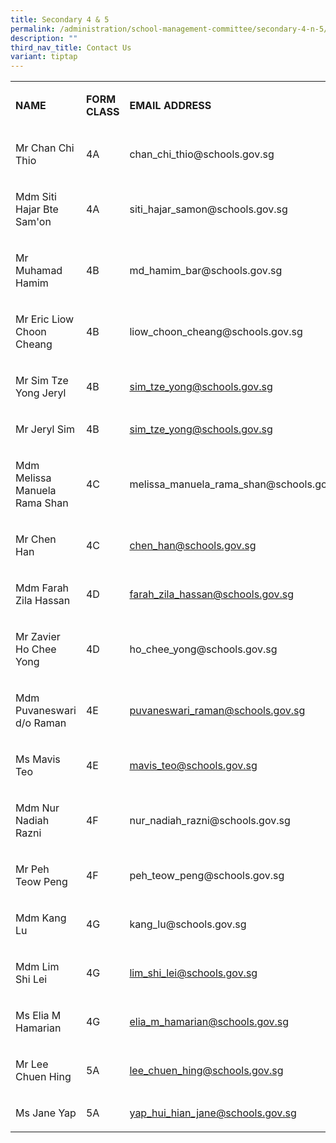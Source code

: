 ```yaml
---
title: Secondary 4 & 5
permalink: /administration/school-management-committee/secondary-4-n-5/
description: ""
third_nav_title: Contact Us
variant: tiptap
---
```

<table style="minWidth: 75px">
<colgroup>
<col>
<col>
<col>
</colgroup>
<tbody>
<tr>
<td rowspan="1" colspan="1">
<p><strong>NAME</strong>
</p>
</td>
<td rowspan="1" colspan="1">
<p><strong>FORM CLASS</strong>
</p>
</td>
<td rowspan="1" colspan="1">
<p><strong>EMAIL ADDRESS</strong>
</p>
</td>
</tr>
<tr>
<td rowspan="1" colspan="1">
<p>Mr Chan Chi Thio</p>
</td>
<td rowspan="1" colspan="1">
<p>4A</p>
</td>
<td rowspan="1" colspan="1">
<p><a rel="noopener noreferrer nofollow" target="_blank">chan_chi_thio@schools.gov.sg</a>
</p>
</td>
</tr>
<tr>
<td rowspan="1" colspan="1">
<p>Mdm Siti Hajar Bte Sam'on</p>
</td>
<td rowspan="1" colspan="1">
<p>4A</p>
</td>
<td rowspan="1" colspan="1">
<p><a rel="noopener noreferrer nofollow" target="_blank">siti_hajar_samon@schools.gov.sg</a>
</p>
</td>
</tr>
<tr>
<td rowspan="1" colspan="1">
<p>Mr Muhamad Hamim</p>
</td>
<td rowspan="1" colspan="1">
<p>4B</p>
</td>
<td rowspan="1" colspan="1">
<p><a rel="noopener noreferrer nofollow" target="_blank">md_hamim_bar@schools.gov.sg</a>
</p>
</td>
</tr>
<tr>
<td rowspan="1" colspan="1">
<p>Mr Eric Liow Choon Cheang</p>
</td>
<td rowspan="1" colspan="1">
<p>4B</p>
</td>
<td rowspan="1" colspan="1">
<p><a rel="noopener noreferrer nofollow" target="_blank">liow_choon_cheang@schools.gov.sg</a>
</p>
</td>
</tr>
<tr>
<td rowspan="1" colspan="1">
<p>Mr Sim Tze Yong Jeryl</p>
</td>
<td rowspan="1" colspan="1">
<p>4B</p>
</td>
<td rowspan="1" colspan="1">
<p><a href="mailto:sim_tze_yong@schools.gov.sg" rel="noopener noreferrer nofollow" target="_blank">sim_tze_yong@schools.gov.sg</a>
</p>
</td>
</tr>
<tr>
<td rowspan="1" colspan="1">
<p>Mr Jeryl Sim</p>
</td>
<td rowspan="1" colspan="1">
<p>4B</p>
</td>
<td rowspan="1" colspan="1">
<p><a href="mailto:sim_tze_yong@schools.gov.sg" rel="noopener noreferrer nofollow" target="_blank">sim_tze_yong@schools.gov.sg</a>
</p>
</td>
</tr>
<tr>
<td rowspan="1" colspan="1">
<p>Mdm Melissa Manuela Rama Shan</p>
</td>
<td rowspan="1" colspan="1">
<p>4C</p>
</td>
<td rowspan="1" colspan="1">
<p><a rel="noopener noreferrer nofollow" target="_blank">melissa_manuela_rama_shan@schools.gov.sg</a>
</p>
</td>
</tr>
<tr>
<td rowspan="1" colspan="1">
<p>Mr Chen Han</p>
</td>
<td rowspan="1" colspan="1">
<p>4C</p>
</td>
<td rowspan="1" colspan="1">
<p><a href="mailto:chen_han@schools.gov.sg" rel="noopener noreferrer nofollow" target="_blank">chen_han@schools.gov.sg</a>
</p>
</td>
</tr>
<tr>
<td rowspan="1" colspan="1">
<p>Mdm Farah Zila Hassan</p>
</td>
<td rowspan="1" colspan="1">
<p>4D</p>
</td>
<td rowspan="1" colspan="1">
<p><a href="mailto:farah_zila_hassan@schools.gov.sg" rel="noopener noreferrer nofollow" target="_blank">farah_zila_hassan@schools.gov.sg</a>
</p>
</td>
</tr>
<tr>
<td rowspan="1" colspan="1">
<p>Mr Zavier Ho Chee Yong</p>
</td>
<td rowspan="1" colspan="1">
<p>4D</p>
</td>
<td rowspan="1" colspan="1">
<p><a rel="noopener noreferrer nofollow" target="_blank">ho_chee_yong@schools.gov.sg</a>
</p>
</td>
</tr>
<tr>
<td rowspan="1" colspan="1">
<p>Mdm Puvaneswari d/o Raman</p>
</td>
<td rowspan="1" colspan="1">
<p>4E</p>
</td>
<td rowspan="1" colspan="1">
<p><a href="mailto:puvaneswari_raman@schools.gov.sg" rel="noopener noreferrer nofollow" target="_blank">puvaneswari_raman@schools.gov.sg</a>
</p>
</td>
</tr>
<tr>
<td rowspan="1" colspan="1">
<p>Ms Mavis Teo</p>
</td>
<td rowspan="1" colspan="1">
<p>4E</p>
</td>
<td rowspan="1" colspan="1">
<p><a href="mailto:mavis_teo@schools.gov.sg" rel="noopener noreferrer nofollow" target="_blank">mavis_teo@schools.gov.sg</a>
</p>
</td>
</tr>
<tr>
<td rowspan="1" colspan="1">
<p>Mdm Nur Nadiah Razni</p>
</td>
<td rowspan="1" colspan="1">
<p>4F</p>
</td>
<td rowspan="1" colspan="1">
<p><a rel="noopener noreferrer nofollow" target="_blank">nur_nadiah_razni@schools.gov.sg</a>
</p>
</td>
</tr>
<tr>
<td rowspan="1" colspan="1">
<p>Mr Peh Teow Peng</p>
</td>
<td rowspan="1" colspan="1">
<p>4F</p>
</td>
<td rowspan="1" colspan="1">
<p><a rel="noopener noreferrer nofollow" target="_blank">peh_teow_peng@schools.gov.sg</a>&nbsp;&nbsp;</p>
</td>
</tr>
<tr>
<td rowspan="1" colspan="1">
<p>Mdm Kang Lu</p>
</td>
<td rowspan="1" colspan="1">
<p>4G</p>
</td>
<td rowspan="1" colspan="1">
<p><a rel="noopener noreferrer nofollow" target="_blank">kang_lu@schools.gov.sg</a>
</p>
</td>
</tr>
<tr>
<td rowspan="1" colspan="1">
<p>Mdm Lim Shi Lei</p>
</td>
<td rowspan="1" colspan="1">
<p>4G</p>
</td>
<td rowspan="1" colspan="1">
<p><a href="mailto:lim_shi_lei@schools.gov.sg" rel="noopener noreferrer nofollow" target="_blank">lim_shi_lei@schools.gov.sg</a>
</p>
</td>
</tr>
<tr>
<td rowspan="1" colspan="1">
<p>Ms Elia M Hamarian</p>
</td>
<td rowspan="1" colspan="1">
<p>4G</p>
</td>
<td rowspan="1" colspan="1">
<p><a href="mailto:elia_m_hamarian@schools.gov.sg" rel="noopener noreferrer nofollow" target="_blank">elia_m_hamarian@schools.gov.sg</a>
</p>
</td>
</tr>
<tr>
<td rowspan="1" colspan="1">
<p>Mr Lee Chuen Hing</p>
</td>
<td rowspan="1" colspan="1">
<p>5A</p>
</td>
<td rowspan="1" colspan="1">
<p><a href="mailto:lee_chuen_hing@schools.gov.sg" rel="noopener noreferrer nofollow" target="_blank">lee_chuen_hing@schools.gov.sg</a>
</p>
</td>
</tr>
<tr>
<td rowspan="1" colspan="1">
<p>Ms Jane Yap</p>
</td>
<td rowspan="1" colspan="1">
<p>5A</p>
</td>
<td rowspan="1" colspan="1">
<p><a href="mailto:yap_hui_hian_jane@schools.gov.sg" rel="noopener noreferrer nofollow" target="_blank">yap_hui_hian_jane@schools.gov.sg</a>
</p>
</td>
</tr>
</tbody>
</table>
<p></p>